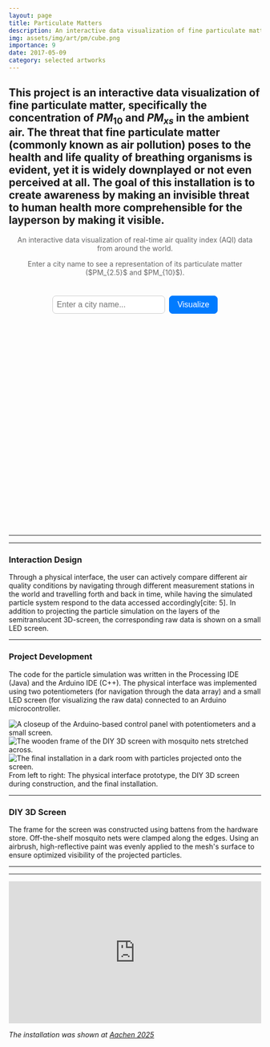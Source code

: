 ```yaml
---
layout: page
title: Particulate Matters
description: An interactive data visualization of fine particulate matter.
img: assets/img/art/pm/cube.png
importance: 9
date: 2017-05-09
category: selected artworks
---
```


This project is an interactive data visualization of fine particulate matter, specifically the concentration of $PM_{10}$ and $PM_{xs}$ in the ambient air.
The threat that fine particulate matter (commonly known as air pollution) poses to the health and life quality of breathing organisms is evident, yet it is widely downplayed or not even perceived at all. The goal of this installation is to create awareness by making an invisible threat to human health more comprehensible for the layperson by making it visible.
---

<div class="content-wrapper">
  <div class="project-header">
    <p>An interactive data visualization of real-time air quality index (AQI) data from around the world.</p>
    <p>Enter a city name to see a representation of its particulate matter ($PM_{2.5}$ and $PM_{10}$).</p>
  </div>

  <div class="input-container">
    <input type="text" id="city-input" placeholder="Enter a city name...">
    <button id="submit-button">Visualize</button>
  </div>

  <main id="p5-canvas-container"></main>
</div>

---

<style>
  body {
    margin: 0;
    padding: 2rem;
  }

  .content-wrapper {
    display: flex;
    flex-direction: column;
    align-items: center;
    gap: 1.5rem;
    width: 100%;
    max-width: 900px;
    margin: 0 auto;
  }

  .project-header {
    text-align: center;
    color: #333;
  }
  
  .project-header h1 {
    margin-bottom: 0.5rem;
  }
  
  .project-header p {
    margin-top: 0;
    color: #666;
  }

  .input-container {
    display: flex;
    gap: 0.5rem;
  }

  #city-input {
    font-size: 1rem;
    padding: 0.5rem;
    border: 1px solid #ccc;
    border-radius: 7px;
  }

  #submit-button {
    font-size: 1rem;
    padding: 0.5rem 1rem;
    border: 1px solid #007bff;
    background-color: #007bff;
    color: white;
    border-radius: 7px;
    cursor: pointer;
    transition: background-color 0.2s;
  }

  #submit-button:hover {
    background-color: #0056b3;
  }

  main#p5-canvas-container {
    width: 80%;
    max-width: 600px;
    aspect-ratio: 1 / 1;
    display: flex;
    justify-content: center;
    align-items: center;
    position: relative;
    border-radius: 20px;
  }

  canvas {
    display: block;
    width: 100%;
    height: 100%;
    margin: 0 auto;
    border-radius: 14px;
    background-color: #f0f0f0; 
  }
</style>

<script>
  const sketchAssetPath = "{{ '/assets/js/pm/' | relative_url }}";
</script>

<script src="{{ '/assets/js/pm/lib/p5.min.js' | relative_url }}"></script>
<script src="{{ '/assets/js/pm/sketch.js' | relative_url }}"></script>

<script>
  document.addEventListener('DOMContentLoaded', () => {
    const cityInput = document.getElementById('city-input');
    const submitButton = document.getElementById('submit-button');

    const triggerVisualization = () => {
      const city = cityInput.value.trim();
      if (city) {
        if (typeof startVisualization === 'function') {
          startVisualization(city);
        } else {
          console.error('startVisualization function not found. Check sketch.js');
        }
      } else {
        alert('Please enter a city name.');
      }
    };

    submitButton.addEventListener('click', triggerVisualization);

    cityInput.addEventListener('keyup', (event) => {
      if (event.key === 'Enter') {
        triggerVisualization();
      }
    });
  });
</script>

---

### Interaction Design
Through a physical interface, the user can actively compare different air quality conditions by navigating through different measurement stations in the world and travelling forth and back in time, while having the simulated particle system respond to the data accessed accordingly[cite: 5]. In addition to projecting the particle simulation on the layers of the semitranslucent 3D-screen, the corresponding raw data is shown on a small LED screen.

---

### Project Development
The code for the particle simulation was written in the Processing IDE (Java) and the Arduino IDE (C++). The physical interface was implemented using two potentiometers (for navigation through the data array) and a small LED screen (for visualizing the raw data) connected to an Arduino microcontroller.

<div class="row mt-3">
    <div class="col-sm mt-3 mt-md-0">
        <img class="img-fluid rounded" src="https://raw.githubusercontent.com/user-attachments/assets/5815a519-79f0-466c-9c3b-7a3b3fd8959f" alt="A closeup of the Arduino-based control panel with potentiometers and a small screen.">
    </div>
    <div class="col-sm mt-3 mt-md-0">
        <img class="img-fluid rounded" src="https://raw.githubusercontent.com/user-attachments/assets/384a32a6-e173-45a2-974a-4a253018e690" alt="The wooden frame of the DIY 3D screen with mosquito nets stretched across.">
    </div>
    <div class="col-sm mt-3 mt-md-0">
        <img class="img-fluid rounded" src="https://raw.githubusercontent.com/user-attachments/assets/91c130d2-5a2a-4649-8c26-5381f727c9d9" alt="The final installation in a dark room with particles projected onto the screen.">
    </div>
</div>
<div class="caption">
    From left to right: The physical interface prototype, the DIY 3D screen during construction, and the final installation.
</div>

---

### DIY 3D Screen
The frame for the screen was constructed using battens from the hardware store. Off-the-shelf mosquito nets were clamped along the edges. Using an airbrush, high-reflective paint was evenly applied to the mesh's surface to ensure optimized visibility of the projected particles.

***
---

<div style="position: relative; padding-bottom: 56.25%; height: 0; overflow: hidden;">
  <iframe src="https://vimeo.com/1097361717" 
          style="position: absolute; top: 0; left: 0; width: 100%; height: 100%;" 
          frameborder="0" 
          allow="autoplay; fullscreen; picture-in-picture" 
          allowfullscreen>
  </iframe>
</div>

*The installation was shown at [Aachen 2025](https://futurelab-aachen.de/event/aachen2025/)*